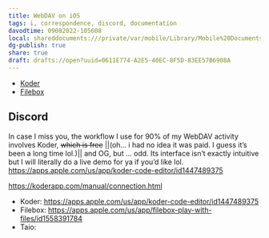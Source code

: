 ```yaml
---
title: WebDAV on iOS
tags: i, correspondence, discord, documentation
davodtime: 09082022-105608
local: shareddocuments:///private/var/mobile/Library/Mobile%20Documents/iCloud~md~obsidian/Documents/OBSHIDDIAN/drafts/0611E774-A2E5-40EC-8F5D-83EE57B6908A.md
dg-publish: true
share: true
draft: drafts://open?uuid=0611E774-A2E5-40EC-8F5D-83EE57B6908A
---
```


- [Koder](https://apps.apple.com/us/app/koder-code-editor/id1447489375)
- [Filebox](https://apps.apple.com/us/app/filebox-play-with-files/id1558391784)

## Discord

In case I miss you, the workflow I use for 90% of my WebDAV activity involves Koder, ~~which is free~~ ||(oh… i had no idea it was paid. I guess it’s been a long time lol.)|| and OG, but … odd. Its interface isn’t exactly intuitive but I will literally do a live demo for ya if you’d like lol. https://apps.apple.com/us/app/koder-code-editor/id1447489375

https://koderapp.com/manual/connection.html

- Koder: https://apps.apple.com/us/app/koder-code-editor/id1447489375
- Filebox: https://apps.apple.com/us/app/filebox-play-with-files/id1558391784
- Taio: 